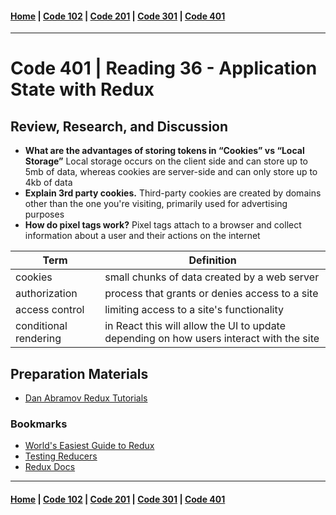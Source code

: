 #### [Home](../README.md) | [Code 102](../102main.md) | [Code 201](../201main.md) | [Code 301](../301main.md) | [Code 401](../401main.md)

---

# Code 401 | Reading 36 - Application State with Redux

## Review, Research, and Discussion

-   **What are the advantages of storing tokens in “Cookies” vs “Local Storage”**
    Local storage occurs on the client side and can store up to 5mb of data, whereas cookies are server-side and can only store up to 4kb of data
-   **Explain 3rd party cookies.**
    Third-party cookies are created by domains other than the one you're visiting, primarily used for advertising purposes
-   **How do pixel tags work?**
    Pixel tags attach to a browser and collect information about a user and their actions on the internet

| Term                  | Definition                                                                              |
| --------------------- | --------------------------------------------------------------------------------------- |
| cookies               | small chunks of data created by a web server                                            |
| authorization         | process that grants or denies access to a site                                          |
| access control        | limiting access to a site's functionality                                               |
| conditional rendering | in React this will allow the UI to update depending on how users interact with the site |

## Preparation Materials

-   [Dan Abramov Redux Tutorials](https://egghead.io/courses/getting-started-with-redux)

### Bookmarks

-   [World's Easiest Guide to Redux](https://medium.freecodecamp.org/understanding-redux-the-worlds-easiest-guide-to-beginning-redux-c695f45546f6)
-   [Testing Reducers](https://medium.com/@netxm/testing-redux-reducers-with-jest-6653abbfe3e1)
-   [Redux Docs](https://redux.js.org/)

---

#### [Home](../README.md) | [Code 102](../102main.md) | [Code 201](../201main.md) | [Code 301](../301main.md) | [Code 401](../401main.md)
